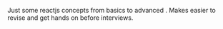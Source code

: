 Just some reactjs concepts from basics to advanced .
Makes easier to revise and get hands on before interviews.
